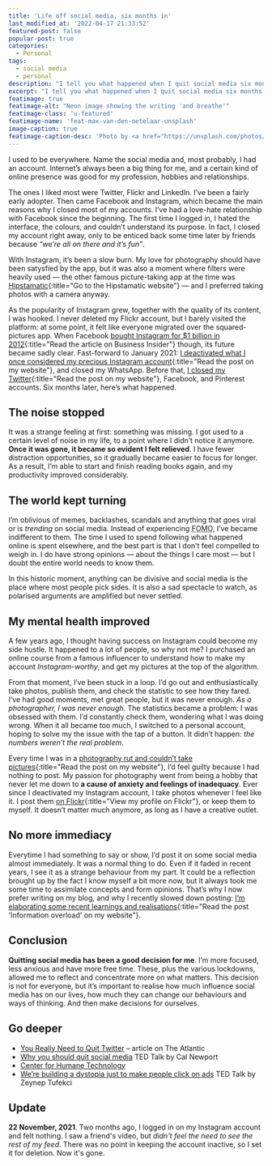 ```yaml
---
title: 'Life off social media, six months in'
last_modified_at: '2022-04-17 21:33:52'
featured-post: false
popular-post: true
categories:
  - Personal
tags:
  - social media
  - personal
description: "I tell you what happened when I quit social media six months ago, and why I don't want to come back."
excerpt: "I tell you what happened when I quit social media six months ago, and why I don't want to come back."
featimage: true
featimage-alt: "Neon image showing the writing 'and breathe'"
featimage-class: 'u-featured'
featimage-name: 'feat-max-van-den-oetelaar-unsplash'
image-caption: true
featimage-caption-desc: 'Photo by <a href="https://unsplash.com/photos/buymYm3RQ3U">Max van den Oetelaar</a>'
---
```

I used to be everywhere. Name the social media and, most probably, I had an account. Internet’s always been a big thing for me, and a certain kind of online presence was good for my profession, hobbies and relationships.

The ones I liked most were Twitter, Flickr and LinkedIn. I’ve been a fairly early adopter. Then came Facebook and Instagram, which became the main reasons why I closed most of my accounts. I’ve had a love-hate relationship with Facebook since the beginning. The first time I logged in, I hated the interface, the colours, and couldn’t understand its purpose. In fact, I closed my account right away, only to be enticed back some time later by friends because _“we’re all on there and it’s fun”_.

With Instagram, it’s been a slow burn. My love for photography should have been satysfied by the app, but it was also a moment where filters were heavily used — the other famous picture-taking app at the time was [Hipstamatic](https://hipstamatic.com/camera/){:title="Go to the Hipstamatic website"} — and I preferred taking photos with a camera anyway.

As the popularity of Instagram grew, together with the quality of its content, I was hooked. I never deleted my Flickr account, but I barely visited the platform: at some point, it felt like everyone migrated over the squared-pictures app. When Facebook [bought Instagram for $1 billion in 2012](https://www.businessinsider.com/facebook-buys-instagram-for-1-billion-what-you-need-to-know-2012-4){:title="Read the article on Business Insider"} though, its future became sadly clear. Fast-forward to January 2021: [I deactivated what I once considered my precious Instagram account](/personal/deactivated-my-instagram-account/){:title="Read the post on my website"}, and closed my WhatsApp. Before that, [I closed my Twitter](/personal/i-deleted-my-twitter-account/){:title="Read the post on my website"}, Facebook, and Pinterest accounts. Six months later, here’s what happened.

## The noise stopped

It was a strange feeling at first: something was missing. I got used to a certain level of noise in my life, to a point where I didn’t notice it anymore. **Once it was gone, it became so evident I felt relieved**. I have fewer distraction opportunities, so it gradually became easier to focus for longer. As a result, I’m able to start and finish reading books again, and my productivity improved considerably.

## The world kept turning

I’m oblivious of memes, backlashes, scandals and anything that goes viral or is _trending_ on social media. Instead of experiencing <abbr title="Fear Of Missing Out">FOMO</abbr>, I’ve became indifferent to them. The time I used to spend following what happened online is spent elsewhere, and the best part is that I don’t feel compelled to weigh in. I do have strong opinions — about the things I care most — but I doubt the entire world needs to know them.

In this historic moment, anything can be divisive and social media is the place where most people pick sides. It is also a sad spectacle to watch, as polarised arguments are amplified but never settled.

## My mental health improved

A few years ago, I thought having success on Instagram could become my side hustle. It happened to a lot of people, so why not me? I purchased an online course from a famous influencer to understand how to make my account _Instagram-worthy_, and get my pictures at the top of the algorithm.

From that moment, I’ve been stuck in a loop. I’d go out and enthusiastically take photos, publish them, and check the statistic to see how they fared. I’ve had good moments, met great people, but it was never enough. _As a photographer, I was never enough_. The statistics became a problem: I was obsessed with them. I’d constantly check them, wondering what I was doing wrong. When it all became too much, I switched to a personal account, hoping to solve my the issue with the tap of a button. It didn’t happen: _the numbers weren’t the real problem_.

Every time I was in a [photography rut and couldn’t take pictures](/photography/photography-rut/){:title="Read the post on my website"}, I’d feel guilty because I had nothing to post. My passion for photography went from being a hobby that never let me down to **a cause of anxiety and feelings of inadequacy**. Ever since I deactivated my Instagram account, I take photos whenever I feel like it. I post them [on Flickr](https://www.flickr.com/photos/silvia-m/){:title="View my profile on Flickr"}, or keep them to myself. It doesn’t matter much anymore, as long as I have a creative outlet.

## No more immediacy

Everytime I had something to say or show, I’d post it on some social media almost immediately. It was a normal thing to do. Even if it faded in recent years, I see it as a strange behaviour from my part. It could be a reflection brought up by the fact I know myself a bit more now, but it always took me some time to assimilate concepts and form opinions. That’s why I now prefer writing on my blog, and why I recently slowed down posting: [I’m elaborating some recent learnings and realisations](/design-digested/information-overload/){:title="Read the post 'Information overload' on my website"}.

## Conclusion

**Quitting social media has been a good decision for me**. I’m more focused, less anxious and have more free time. These, plus the various lockdowns, allowed me to reflect and concentrate more on what matters. This decision is not for everyone, but it’s important to realise how much influence social media has on our lives, how much they can change our behaviours and ways of thinking. And then make decisions for ourselves.

## Go deeper

<ul class="smd-ul">
<li><a href="https://www.theatlantic.com/ideas/archive/2021/07/twitter-addict-realizes-she-needs-rehab/619343/">You Really Need to Quit Twitter</a> – article on The Atlantic</li>
<li><a href="https://www.ted.com/talks/cal_newport_why_you_should_quit_social_media">Why you should quit social media</a> TED Talk by Cal Newport</li>
<li><a href="https://www.humanetech.com/">Center for Humane Technology</a></li>
<li><a href="https://www.ted.com/talks/zeynep_tufekci_we_re_building_a_dystopia_just_to_make_people_click_on_ads">We’re building a dystopia just to make people click on ads</a> TED Talk by Zeynep Tufekci</li>
</ul>

## Update

<strong>22 November, 2021</strong>. Two months ago, I logged in on my Instagram account and felt nothing. I saw a friend's video, but <em>didn't feel the need to see the rest of my feed</em>. There was no point in keeping the account inactive, so I set it for deletion. Now it's gone.
